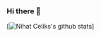 ### Hi there 👋

<!--
**NihatCelik/NihatCelik** is a ✨ _special_ ✨ repository because its `README.md` (this file) appears on your GitHub profile.

Here are some ideas to get you started:

- 🔭 I’m currently working on ...
- 🌱 I’m currently learning ...
- 👯 I’m looking to collaborate on ...
- 🤔 I’m looking for help with ...
- 💬 Ask me about ...
- 📫 How to reach me: ...
- 😄 Pronouns: ...
- ⚡ Fun fact: ...
--> 
 

[![Nihat Celiks's github stats](https://github-readme-stats.vercel.app/api?username=nihatcelik&show_icons=true)]
